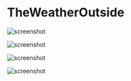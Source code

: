 # TheWeatherOutside

![screenshot](Screenshots/main_screen.png)

![screenshot](Screenshots/daily.png)

![screenshot](Screenshots/hourly.png)

![screenshot](Screenshots/settings.png)